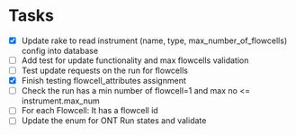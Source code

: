 # Tasks

- [x] Update rake to read instrument (name, type, max_number_of_flowcells) config into database
- [ ] Add test for update functionality and max flowcells validation
- [ ] Test update requests on the run for flowcells
- [x] Finish testing flowcell_attributes assignment
- [ ] Check the run has a min number of flowcell=1 and max no <= instrument.max_num
- [ ] For each Flowcell: It has a flowcell id
- [ ] Update the enum for ONT Run states and validate
